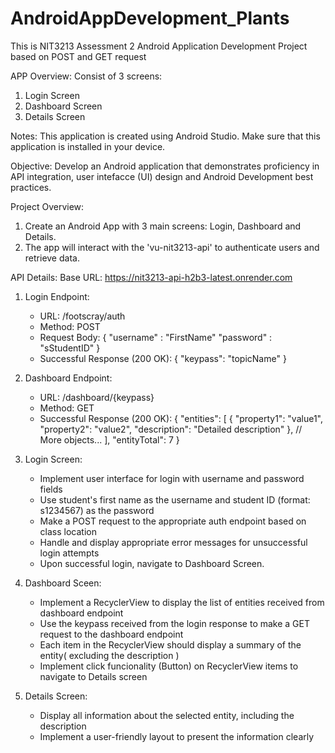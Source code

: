 # AndroidAppDevelopment_Plants
This is NIT3213 Assessment 2 Android Application Development Project based on POST and GET request

APP Overview:
Consist of 3 screens:
1. Login Screen
2. Dashboard Screen
3. Details Screen

Notes:
This application is created using Android Studio. Make sure that this application is installed in your device.

Objective:
Develop an Android application that demonstrates proficiency in API integration, user intefacce (UI) design and Android Development best practices.

Project Overview:
1. Create an Android App with 3 main screens: Login, Dashboard and Details.
2. The app will interact with the 'vu-nit3213-api' to authenticate users and retrieve data.

API Details:
Base URL: https://nit3213-api-h2b3-latest.onrender.com

1. Login Endpoint:
   - URL: /footscray/auth
   - Method: POST
   - Request Body:
{
  "username" : "FirstName"
  "password" : "sStudentID"
}
   - Successful Response (200 OK):
{
  "keypass": "topicName"
}

2. Dashboard Endpoint:
   - URL: /dashboard/{keypass}
   - Method: GET
   - Successful Response (200 OK):
   {
  "entities": [
    {
      "property1": "value1",
      "property2": "value2",
      "description": "Detailed description"
    },
    // More objects...
  ],
  "entityTotal": 7
}

1. Login Screen:
    - Implement user interface for login with username and password fields
    - Use student's first name as the username and student ID (format: s1234567) as the password
    - Make a POST request to the appropriate auth endpoint based on class location
    - Handle and display appropriate error messages for unsuccessful login attempts
    - Upon successful login, navigate to Dashboard Screen.

2. Dashboard Sceen:
   - Implement a RecyclerView to display the list of entities received from dashboard endpoint
   - Use the keypass received from the login response to make a GET request to the dashboard endpoint
   - Each item in the RecyclerView should display a summary of the entity( excluding the description )
   - Implement click funcionality (Button) on RecyclerView items to navigate to Details screen
  
3. Details Screen:
   - Display all information about the selected entity, including the description
   - Implement a user-friendly layout to present the information clearly
